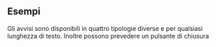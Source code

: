 ## Esempi

Gli avvisi sono disponibili in quattro tipologie diverse e per qualsiasi lunghezza di testo. Inoltre possono prevedere un pulsante di chiusura

<!-- STORY -->